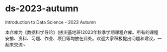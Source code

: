 # ds-2023-autumn
Introduction to Data Science - 2023 Autumn

本仓库为《数据科学导论》(拔尖基地班)2023年秋季学期课程仓库。所有的课程安排、资料、习题、作业、项目等均放在此处。欢迎大家积极提出问题和建议，一起来交流~
